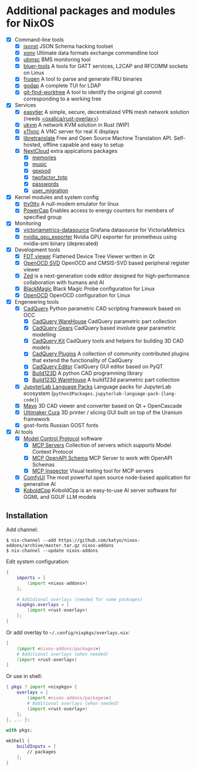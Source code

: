 # Additional packages and modules for NixOS

- [x] Command-line tools
  - [x] [jsonst](https://github.com/katyo/jsonschema) JSON Schema hacking toolset
  - [x] [xonv](https://github.com/katyo/xonv) Ultimate data formats exchange commandline tool
  - [x] [ubmsc](https://github.com/katyo/ubmsc-rs) BMS monitoring tool
  - [x] [bluer-tools](https://github.com/bluez/bluer) A tools for GATT services, L2CAP and RFCOMM sockets on Linux
  - [x] [frugen](https://codeberg.org/IPMITool/frugen) A tool to parse and generate FRU binaries
  - [x] [godap](https://github.com/Macmod/godap) A complete TUI for LDAP
  - [x] [git-find-worktree](https://github.com/deribaucourt/git-find-worktree/) A tool to identify the original git commit corresponding to a working tree
- [x] Services
  - [x] [easytier](https://easytier.top/en) A simple, secure, decentralized VPN mesh network solution (needs [<oxalica/rust-overlay>](https://github.com/oxalica/rust-overlay))
  - [x] [ukvm](https://github.com/katyo/ukvm) A network KVM solution in Rust (WIP)
  - [x] [x11vnc](https://github.com/LibVNC/x11vnc/) A VNC server for real X displays
  - [x] [libretranslate](https://libretranslate.com/) Free and Open Source Machine Translation API. Self-hosted, offline capable and easy to setup
  - [x] [NextCloud](https://nextcloud.com/) extra appications packages
    - [x] [memories](https://apps.nextcloud.com/apps/memories)
    - [x] [music](https://apps.nextcloud.com/apps/music)
    - [x] [gpxpod](https://apps.nextcloud.com/apps/gpxpod)
    - [x] [twofactor_totp](https://apps.nextcloud.com/apps/twofactor_totp)
    - [x] [passwords](https://apps.nextcloud.com/apps/passwords)
    - [x] [user_migration](https://apps.nextcloud.com/apps/user_migration)
- [x] Kernel modules and system config
  - [x] [tty0tty](https://github.com/freemed/tty0tty) A null-modem emulator for linux
  - [x] [PowerCap](https://www.kernel.org/doc/html/latest/power/powercap/powercap.html) Enables access to energy counters for members of specified group
- [x] Monitoring
  - [x] [victoriametrics-datasource](https://github.com/VictoriaMetrics/victoriametrics-datasource) Grafana datasource for VictoriaMetrics
  - [x] [nvidia_gpu_exporter](https://github.com/utkuozdemir/nvidia_gpu_exporter) Nvidia GPU exporter for prometheus using nvidia-smi binary (deprecated)
- [x] Development tools
  - [x] [FDT viewer](https://github.com/dev-0x7C6/fdt-viewer) Flattened Device Tree Viewer written in Qt
  - [x] [OpenOCD SVD](https://github.com/esynr3z/openocd-svd) OpenOCD and CMSIS-SVD based peripheral register viewer
  - [x] [Zed](https://zed.dev/) is a next-generation code editor designed for high-performance collaboration with humans and AI
  - [x] [BlackMagic](https://black-magic.org/) Black Magic Probe configuration for Linux
  - [x] [OpenOCD](https://openocd.org/) OpenOCD configuration for Linux
- [x] Engeneering tools
  - [x] [CadQuery](https://cadquery.readthedocs.io/) Python parametric CAD scripting framework based on OCC
    - [x] [CadQuery WareHouse](https://cq-warehouse.readthedocs.io/) CadQuery parametric part collection
    - [x] [CadQuery Gears](https://github.com/meadiode/cq_gears) CadQuery based involute gear parametric modelling
    - [x] [CadQuery Kit](https://github.com/michaelgale/cq-kit) CadQuery tools and helpers for building 3D CAD models
    - [x] [CadQuery Plugins](https://github.com/CadQuery/cadquery-plugins) A collection of community contributed plugins that extend the functionality of CadQuery 
    - [x] [CadQuery Editor](https://github.com/CadQuery/CQ-editor) CadQuery GUI editor based on PyQT
    - [x] [Build123D](https://build123d.readthedocs.io/) A python CAD programming library
    - [x] [Build123D WareHouse](https://github.com/gumyr/bd_warehouse) A build123d parametric part collection
  - [x] [JupyterLab Language Packs](https://github.com/jupyterlab/language-packs) Language packs for JupyterLab ecosystem (`python3Packages.jupyterlab-language-pack-{lang-code}`)
  - [x] [Mayo](https://github.com/fougue/mayo) 3D CAD viewer and converter based on Qt + OpenCascade
  - [x] [Ultimaker Cura](https://github.com/Ultimaker/Cura) 3D printer / slicing GUI built on top of the Uranium framework
  - [x] gost-fonts Russian GOST fonts
- [x] AI tools
  - [x] [Model Control Protocol](https://modelcontextprotocol.io/introduction) software
    - [x] [MCP Servers](https://github.com/modelcontextprotocol/servers) Collection of servers which supports Model Context Protocol
    - [x] [MCP OpenAPI Schema](https://github.com/hannesj/mcp-openapi-schema) MCP Server to work with OpenAPI Schemas
    - [x] [MCP Inspector](https://github.com/modelcontextprotocol/inspector) Visual testing tool for MCP servers
  - [x] [ComfyUI](https://www.comfy.org/) The most powerful open source node-based application for generative AI
  - [x] [KoboldCpp](https://koboldai.com/KoboldCpp/) KoboldCpp is an easy-to-use AI server software for GGML and GGUF LLM models

## Installation

Add channel:
```plain
$ nix-channel --add https://github.com/katyo/nixos-addons/archive/master.tar.gz nixos-addons
$ nix-channel --update nixos-addons
```

Edit system configuration:
```nix
{
    imports = [
        (import <nixos-addons>)
    ];

    # Addidional overlays (needed for some packages)
    nixpkgs.overlays = [
        (import <rust-overlay>)
    ];
}
```

Or add overlay to `~/.config/nixpkgs/overlays.nix`:
```nix
[
    (import <nixos-addons/packages>)
    # Additional overlays (when needed)
    (import <rust-overlay>)
]
```

Or use in shell:
```nix
{ pkgs ? import <nixpkgs> {
    overlays = [
        (import <nixos-addons/packages>)
        # Additional overlays (when needed)
        (import <rust-overlay>)
    ];
}, ... }:

with pkgs;

mkShell {
    buildInputs = [
        // packages
    ];
}
```
